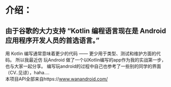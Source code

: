 介绍：
=====
由于谷歌的大力支持 “Kotlin 编程语言现在是 Android 应用程序开发人员的首选语言。”<br>
---
用 Kotlin 编写通常意味着更少的代码 —— 更少用于类型、测试和维护方面的代码。
所以我最近仿 玩Android 做了一个以Kotlin编写的app作为我的实战第一步，也与大家一起分享。
编写玩android的过程中自己也参考了一些别的同学的界面（CV..见谅），haha....<br>
本项目API全部来自https://www.wanandroid.com/  
